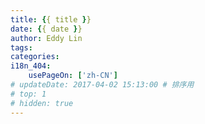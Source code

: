 ```yaml
---
title: {{ title }}
date: {{ date }}
author: Eddy Lin
tags:
categories:
i18n_404:
    usePageOn: ['zh-CN']
# updateDate: 2017-04-02 15:13:00 # 排序用
# top: 1
# hidden: true
---
```

